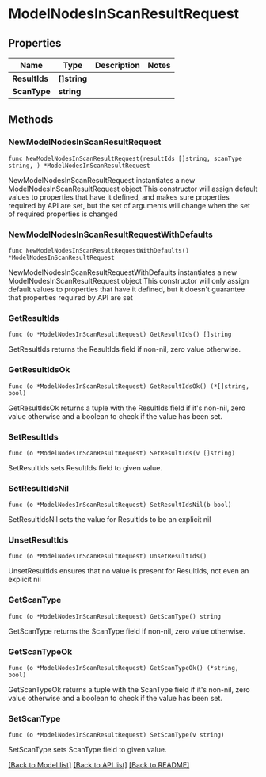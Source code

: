 # ModelNodesInScanResultRequest

## Properties

Name | Type | Description | Notes
------------ | ------------- | ------------- | -------------
**ResultIds** | **[]string** |  | 
**ScanType** | **string** |  | 

## Methods

### NewModelNodesInScanResultRequest

`func NewModelNodesInScanResultRequest(resultIds []string, scanType string, ) *ModelNodesInScanResultRequest`

NewModelNodesInScanResultRequest instantiates a new ModelNodesInScanResultRequest object
This constructor will assign default values to properties that have it defined,
and makes sure properties required by API are set, but the set of arguments
will change when the set of required properties is changed

### NewModelNodesInScanResultRequestWithDefaults

`func NewModelNodesInScanResultRequestWithDefaults() *ModelNodesInScanResultRequest`

NewModelNodesInScanResultRequestWithDefaults instantiates a new ModelNodesInScanResultRequest object
This constructor will only assign default values to properties that have it defined,
but it doesn't guarantee that properties required by API are set

### GetResultIds

`func (o *ModelNodesInScanResultRequest) GetResultIds() []string`

GetResultIds returns the ResultIds field if non-nil, zero value otherwise.

### GetResultIdsOk

`func (o *ModelNodesInScanResultRequest) GetResultIdsOk() (*[]string, bool)`

GetResultIdsOk returns a tuple with the ResultIds field if it's non-nil, zero value otherwise
and a boolean to check if the value has been set.

### SetResultIds

`func (o *ModelNodesInScanResultRequest) SetResultIds(v []string)`

SetResultIds sets ResultIds field to given value.


### SetResultIdsNil

`func (o *ModelNodesInScanResultRequest) SetResultIdsNil(b bool)`

 SetResultIdsNil sets the value for ResultIds to be an explicit nil

### UnsetResultIds
`func (o *ModelNodesInScanResultRequest) UnsetResultIds()`

UnsetResultIds ensures that no value is present for ResultIds, not even an explicit nil
### GetScanType

`func (o *ModelNodesInScanResultRequest) GetScanType() string`

GetScanType returns the ScanType field if non-nil, zero value otherwise.

### GetScanTypeOk

`func (o *ModelNodesInScanResultRequest) GetScanTypeOk() (*string, bool)`

GetScanTypeOk returns a tuple with the ScanType field if it's non-nil, zero value otherwise
and a boolean to check if the value has been set.

### SetScanType

`func (o *ModelNodesInScanResultRequest) SetScanType(v string)`

SetScanType sets ScanType field to given value.



[[Back to Model list]](../README.md#documentation-for-models) [[Back to API list]](../README.md#documentation-for-api-endpoints) [[Back to README]](../README.md)


